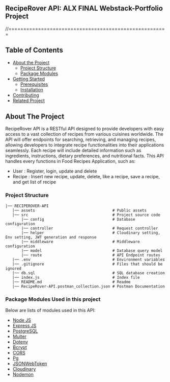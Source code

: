 
## RecipeRover API: ALX FINAL Webstack-Portfolio Project
//======================================================
<!-- TABLE OF CONTENTS -->
## Table of Contents

* [About the Project](#about-the-project)
  * [Project Structure](#project-structure)
  * [Package Modules](#package-modules)
* [Getting Started](#getting-started)
  * [Prerequisites](#prerequisites)
  * [Installation](#installation)
* [Contributing](#contributing)
* [Related Project](#related-project)



<!-- ABOUT THE PROJECT -->
## About The Project

RecipeRover API is a RESTful API designed to provide developers with easy access to a vast collection of recipes from various cuisines worldwide. The API will offer endpoints for searching, retrieving, and managing recipes, allowing developers to integrate recipe functionalities into their applications seamlessly. Each recipe will include detailed information such as ingredients, instructions, dietary preferences, and nutritional facts. This API handles every functions in Food Recipes Application, such as:
- User   : Register, login, update and delete
- Recipe : Insert new recipe, update, delete, like a recipe, save a recipe, and get list of recipe

### Project Structure
```
|── RECIPEROVER-API
   |── assets                                  # Public assets
   |── src                                     # Project source code
       |── config                              # Database configuration
       |── controller                          # Request controller
       |── helper                              # Cloudinary setting, Env setting, JWT generation and response
       |── middleware                          # Middleware configuration
       |── model                               # Database query model
       |── route                               # API Endpoint routes
   |── .env                                    # Environment variables   
   |── .gitignore                              # Files that should be ignored  
   |── db.sql                                  # SQL database creation
   |── index.js                                # Index file
   |── README.md                               # Readme 
   |── RecipeRover-API.postman_collection.json # Postman Documentation
```

### Package Modules Used in this project

Below are lists of modules used in this API:

* [Node JS](https://nodejs.org/en/docs/)
* [Express JS](https://expressjs.com/)
* [PostgreSQL](https://www.postgresql.org/)
* [Multer](https://www.npmjs.com/package/multer)
* [Dotenv](https://www.npmjs.com/package/dotenv)
* [Bcrypt](https://www.npmjs.com/package/bcrypt)
* [CORS](https://www.npmjs.com/package/cors)
* [Pg](https://www.npmjs.com/package/pg)
* [JSONWebToken](https://www.npmjs.com/package/jsonwebtoken)
* [Cloudinary](https://cloudinary.com/)
* [Nodemon](https://www.npmjs.com/package/nodemon)



